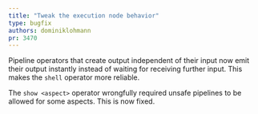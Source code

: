 ```yaml
---
title: "Tweak the execution node behavior"
type: bugfix
authors: dominiklohmann
pr: 3470
---
```


Pipeline operators that create output independent of their input now emit their
output instantly instead of waiting for receiving further input. This makes the
`shell` operator more reliable.

The `show <aspect>` operator wrongfully required unsafe pipelines to be allowed
for some aspects. This is now fixed.
